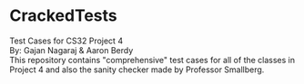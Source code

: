 # CrackedTests
Test Cases for CS32 Project 4
<br>
By: Gajan Nagaraj & Aaron Berdy
<br>
This repository contains "comprehensive" test cases for all of the classes in Project 4 and also the sanity checker made by Professor Smallberg.
